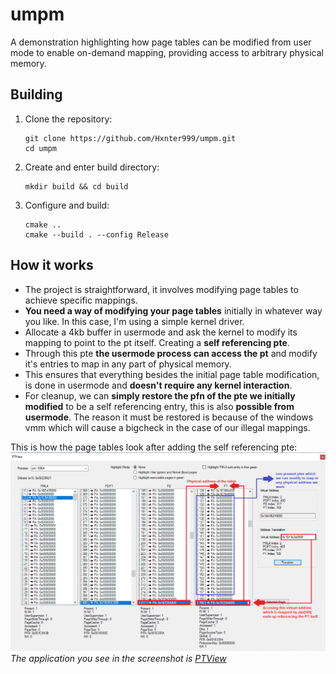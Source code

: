 # umpm
A demonstration highlighting how page tables can be modified from user mode to enable on-demand mapping, providing access to arbitrary physical memory.

## Building

1. Clone the repository:
   ```
   git clone https://github.com/Hxnter999/umpm.git
   cd umpm
   ```

2. Create and enter build directory:
   ```
   mkdir build && cd build
   ```

3. Configure and build:
   ```
   cmake ..
   cmake --build . --config Release
   ```

## How it works
- The project is straightforward, it involves modifying page tables to achieve specific mappings. 
- **You need a way of modifying your page tables** initially in whatever way you like. In this case, I'm using a simple kernel driver. 
- Allocate a 4kb buffer in usermode and ask the kernel to modify its mapping to point to the pt itself. Creating a **self referencing pte**.
- Through this pte **the usermode process can access the pt** and modify it's entries to map in any part of physical memory.
- This ensures that everything besides the initial page table modification, is done in usermode and **doesn't require any kernel interaction**.
- For cleanup, we can **simply restore the pfn of the pte we initially modified** to be a self referencing entry, this is also **possible from usermode**. The reason it must be restored is because of the windows vmm which will cause a bigcheck in the case of our illegal mappings.

This is how the page tables look after adding the self referencing pte:
![PTView](assets/ptview.png)
*The application you see in the screenshot is [PTView](https://github.com/VollRagm/PTView)*
